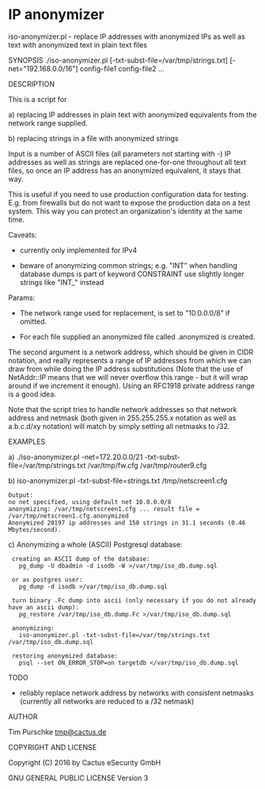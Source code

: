 # IP anonymizer

iso-anonymizer.pl - replace IP addresses with anonymized IPs as well as text with anonymized text in plain text files

SYNOPSIS
  ./iso-anonymizer.pl [-txt-subst-file=/var/tmp/strings.txt] [-net="192.168.0.0/16"] config-file1 config-file2 ...

DESCRIPTION

This is a script for 

a) replacing IP addresses in plain text with anonymized equivalents from the network range supplied.

b) replacing strings in a file with anonymized strings

Input is a number of ASCII files (all parameters not starting with -)
IP addresses as well as strings are replaced  one-for-one throughout 
all text files, so once an IP address has an anonymized equivalent, 
it stays that way. 

This is useful if you need to use production configuration data for testing.
E.g. from firewalls but do not want to expose the production data on a
test system. This way you can protect an organization's 
identity at the same time.

Caveats: 

- currently only implemented for IPv4

- beware of anonymizing common strings; e.g. "INT" when handling database dumps is part of keyword CONSTRAINT
  use slightly longer strings like "INT_" instead

Params:

- The network range used for replacement, is set to "10.0.0.0/8" if omitted.

- For each file <infile> supplied an anonymized file called 
  <infile>.anonymized is created.

The second argument is a network address, which should be given in
CIDR notation, and really represents a range of IP addresses from
which we can draw from while doing the IP address substitutions (Note
that the use of NetAddr::IP means that we will never overflow this
range - but it will wrap around if we increment it enough). Using an
RFC1918 private address range is a good idea.

Note that the script tries to handle network addresses so that 
network address and netmask (both given in 255.255.255.x notation
as well as a.b.c.d/xy notation) will match by simply setting 
all netmasks to /32. 

EXAMPLES

 a) ./iso-anonymizer.pl -net=172.20.0.0/21 -txt-subst-file=/var/tmp/strings.txt /var/tmp/fw.cfg /var/tmp/router9.cfg

 b) iso-anonymizer.pl -txt-subst-file=strings.txt /tmp/netscreen1.cfg
 
    Output:
    no net specified, using default net 10.0.0.0/8
    anonymizing: /var/tmp/netscreen1.cfg ... result file = /var/tmp/netscreen1.cfg.anonymized
    Anonymized 20197 ip addresses and 150 strings in 31.1 seconds (0.46 Mbytes/second).

 
  c) Anonymizing a whole (ASCII) Postgresql database:

     creating an ASCII dump of the database:
       pg_dump -U dbadmin -d isodb -W >/var/tmp/iso_db.dump.sql

     or as postgres user:
       pg_dump -d isodb >/var/tmp/iso_db.dump.sql

     turn binary .Fc dump into ascii (only necessary if you do not already have an ascii dump):
       pg_restore /var/tmp/iso_db.dump.Fc >/var/tmp/iso_db.dump.sql

     anonymizing:
       iso-anonymizer.pl -txt-subst-file=/var/tmp/strings.txt /var/tmp/iso_db.dump.sql

     restoring anonymized database:
       psql --set ON_ERROR_STOP=on targetdb </var/tmp/iso_db.dump.sql

TODO

- reliably replace network address by networks with consistent netmasks
  (currently all networks are reduced to a /32 netmask)

AUTHOR

Tim Purschke tmp@cactus.de

COPYRIGHT AND LICENSE

Copyright (C) 2016 by Cactus eSecurity GmbH

GNU GENERAL PUBLIC LICENSE Version 3

